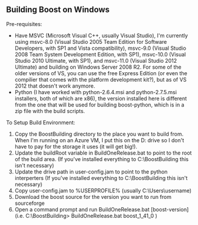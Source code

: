 Building Boost on Windows
----------

Pre-requisites:
*   Have MSVC (Microsoft Visual C++, usually Visual Studio), I'm currently using msvc-8.0 (Visual Studio 2005 Team Edition for Software Developers, with SP1 and Vista compatibility), msvc-9.0 (Visual Studio 2008 Team System Development Edition, with SP1), msvc-10.0 (Visual Studio 2010 Ultimate, with SP1), and msvc-11.0 (Visual Studio 2012 Ultimate) and building on Windows Server 2008 R2. 
    For some of the older versions of VS, you can use the free Express Edition (or even the compilier that comes with the platform development kit?), but as of VS 2012 that doesn't work anymore.
*   Python (I have worked with python-2.6.4.msi and python-2.7.5.msi installers, both of which are x86), the version installed here is different from the one that will be used for building boost-python, which is in a zip file with the build scripts.



To Setup Build Environment:
1) Copy the BoostBuilding directory to the place you want to build from. When I'm running on an Azure VM, I put this on the D: drive so I don't have to pay for the storage it uses (it will get big!). 
2) Update the buildRoot variable in BuildOneRelease.bat to point to the root of the build area.  (If you've installed everything to C:\BoostBuilding this isn't necessary)
3) Update the drive path in user-config.jam to point to the python interperters (If you've installed everything to C:\BoostBuilding this isn't necessary)
4) Copy user-config.jam to %USERPROFILE% (usually C:\Users\username)
5) Download the boost source for the version you want to run from sourceforge
6) Open a command prompt and run BuildOneRelease.bat [boost-version] (i.e. C:\BoostBuilding\> BuildOneRelease.bat boost_1_41_0 )
